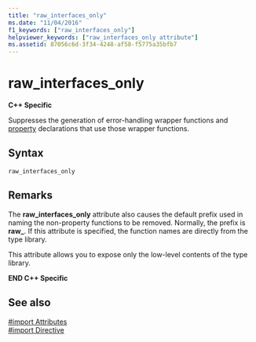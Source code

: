 ```yaml
---
title: "raw_interfaces_only"
ms.date: "11/04/2016"
f1_keywords: ["raw_interfaces_only"]
helpviewer_keywords: ["raw_interfaces_only attribute"]
ms.assetid: 87056c6d-3f34-4248-af58-f5775a35bfb7
---
```

# raw_interfaces_only
**C++ Specific**

Suppresses the generation of error-handling wrapper functions and [property](../cpp/property-cpp.md) declarations that use those wrapper functions.

## Syntax

```
raw_interfaces_only
```

## Remarks

The **raw_interfaces_only** attribute also causes the default prefix used in naming the non-property functions to be removed. Normally, the prefix is **raw_**. If this attribute is specified, the function names are directly from the type library.

This attribute allows you to expose only the low-level contents of the type library.

**END C++ Specific**

## See also

[#import Attributes](../preprocessor/hash-import-attributes-cpp.md)<br/>
[#import Directive](../preprocessor/hash-import-directive-cpp.md)
